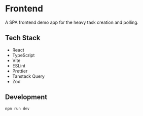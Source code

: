# Frontend

A SPA frontend demo app for the heavy task creation and polling.

## Tech Stack
- React
- TypeScript
- Vite
- ESLint
- Prettier
- Tanstack Query
- Zod

## Development

```bash
npm run dev
```

